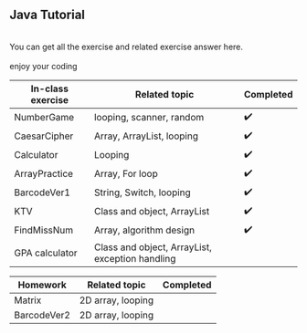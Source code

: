 ## Java Tutorial ##
<br>You can get all the exercise and related exercise answer here.</br>
<br>enjoy your coding</br>

|In-class exercise|Related topic            |Completed|
|-----------------|-------------------------|---------|
|NumberGame|looping, scanner, random|:heavy_check_mark:|
|CaesarCipher|Array, ArrayList, looping|:heavy_check_mark:|
|Calculator|Looping|:heavy_check_mark:|
|ArrayPractice|Array, For loop          |:heavy_check_mark:|
|BarcodeVer1| String, Switch, looping|:heavy_check_mark:|
|KTV|Class and object, ArrayList|:heavy_check_mark:|
|FindMissNum|Array, algorithm design|:heavy_check_mark:|
|GPA calculator| Class and object, ArrayList, exception handling||


|Homework| Related topic |Completed|
|------------|---------------------|--|
|Matrix| 2D array, looping| |
|BarcodeVer2| 2D array, looping||